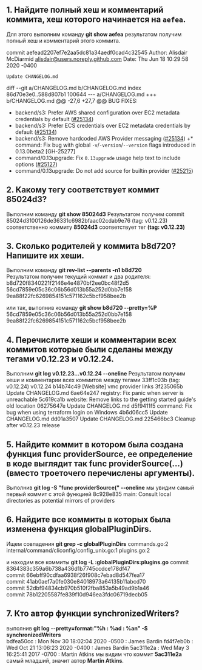 ## 1. Найдите полный хеш и комментарий коммита, хеш которого начинается на `aefea`.

Для этого выполним команду **git show aefea**
результатом получим полный хеш и комментарий этого коммита.
  
commit aefead2207ef7e2aa5dc81a34aedf0cad4c32545
Author: Alisdair McDiarmid <alisdair@users.noreply.github.com>
Date:   Thu Jun 18 10:29:58 2020 -0400

    Update CHANGELOG.md

diff --git a/CHANGELOG.md b/CHANGELOG.md
index 86d70e3e0..588d807b1 100644
--- a/CHANGELOG.md
+++ b/CHANGELOG.md
@@ -27,6 +27,7 @@ BUG FIXES:
 * backend/s3: Prefer AWS shared configuration over EC2 metadata credentials by default ([#25134](https://github.com/hashicorp/terraform/issues/25134))
 * backend/s3: Prefer ECS credentials over EC2 metadata credentials by default ([#25134](https://github.com/hashicorp/terraform/issues/25134))
 * backend/s3: Remove hardcoded AWS Provider messaging ([#25134](https://github.com/hashicorp/terraform/issues/25134))
+* command: Fix bug with global `-v`/`-version`/`--version` flags introduced in 0.13.0beta2 [GH-25277]
 * command/0.13upgrade: Fix `0.13upgrade` usage help text to include options ([#25127](https://github.com/hashicorp/terraform/issues/25127))
 * command/0.13upgrade: Do not add source for builtin provider ([#25215](https://github.com/hashicorp/terraform/issues/25215))

## 2. Какому тегу соответствует коммит 85024d3?

Выполним команду **git show 85024d3**
Результатом получим 
commit 85024d3100126de36331c6982bfaac02cdab9e76 (tag: v0.12.23)
соответственно коммиту **85024d3** соответствует тег **(tag: v0.12.23)**

## 3. Сколько родителей у коммита b8d720? Напишите их хеши.

Выполним команду **git rev-list --parents -n1 b8d720**  
Результатом получим текущий коммит и два родителя:
b8d720f8340221f2146e4e4870bf2ee0bc48f2d5 56cd7859e05c36c06b56d013b55a252d0bb7e158 9ea88f22fc6269854151c571162c5bcf958bee2b

или так, выполнив команду **git show b8d720 --pretty=%P**  
56cd7859e05c36c06b56d013b55a252d0bb7e158 9ea88f22fc6269854151c571162c5bcf958bee2b

## 4. Перечислите хеши и комментарии всех коммитов которые были сделаны между тегами v0.12.23 и v0.12.24.

Выполним **git log v0.12.23...v0.12.24 --oneline**
Результатом получим хеши и комментарии всех коммитов между тегами
33ff1c03b (tag: v0.12.24) v0.12.24
b14b74c49 [Website] vmc provider links
3f235065b Update CHANGELOG.md
6ae64e247 registry: Fix panic when server is unreachable
5c619ca1b website: Remove links to the getting started guide's old location
06275647e Update CHANGELOG.md
d5f9411f5 command: Fix bug when using terraform login on Windows
4b6d06cc5 Update CHANGELOG.md
dd01a3507 Update CHANGELOG.md
225466bc3 Cleanup after v0.12.23 release

## 5. Найдите коммит в котором была создана функция func providerSource, ее определение в коде выглядит так func providerSource(...) (вместо троеточего перечислены аргументы).

Выполнив **git log -S "func providerSource(" --oneline**
мы увидим самый первый коммит с этой функцией 
8c928e835 main: Consult local directories as potential mirrors of providers

## 6. Найдите все коммиты в которых была изменена функция globalPluginDirs.

Ищем совпадения **git grep -c globalPluginDirs**
commands.go:2
internal/command/cliconfig/config_unix.go:1
plugins.go:2

и находим все коммиты **git log -L :globalPluginDirs:plugins.go**
commit 8364383c359a6b738a436d1b7745ccdce178df47  
commit 66ebff90cdfaa6938f26f908c7ebad8d547fea17  
commit 41ab0aef7a0fe030e84018973a64135b11abcd70  
commit 52dbf94834cb970b510f2fba853a5b49ad9b1a46  
commit 78b12205587fe839f10d946ea3fdc06719decb05

## 7. Кто автор функции synchronizedWriters?

выполнив **git log --pretty=format:"%h : %ad : %an" -S synchronizedWriters**  
bdfea50cc : Mon Nov 30 18:02:04 2020 -0500 : James Bardin
fd4f7eb0b : Wed Oct 21 13:06:23 2020 -0400 : James Bardin
5ac311e2a : Wed May 3 16:25:41 2017 -0700 : Martin Atkins
мы видим что коммит **5ac311e2a** самый младший, значит автор **Martin Atkins**.